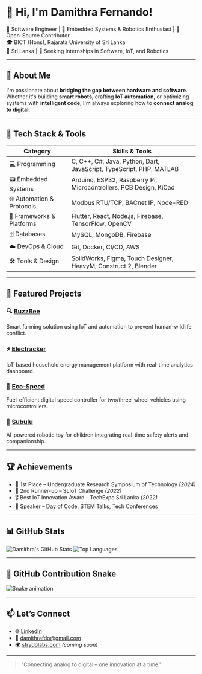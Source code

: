 # 👋 Hi, I'm Damithra Fernando!

🚀 Software Engineer | 🤖 Embedded Systems & Robotics Enthusiast | 🌱 Open-Source Contributor  
🎓 BICT (Hons), Rajarata University of Sri Lanka  
📍 Sri Lanka | 💼 Seeking Internships in Software, IoT, and Robotics  

---

## 🧠 About Me
I'm passionate about **bridging the gap between hardware and software**. Whether it's building **smart robots**, crafting **IoT automation**, or optimizing systems with **intelligent code**, I'm always exploring how to **connect analog to digital**.

---

## 🧰 Tech Stack & Tools

| **Category**         | **Skills & Tools**                                                                 |
|----------------------|------------------------------------------------------------------------------------|
| 💻 Programming        | C, C++, C#, Java, Python, Dart, JavaScript, TypeScript, PHP, MATLAB               |
| 📟 Embedded Systems  | Arduino, ESP32, Raspberry Pi, Microcontrollers, PCB Design, KiCad                 |
| 🌐 Automation & Protocols | Modbus RTU/TCP, BACnet IP, Node-RED                                              |
| 🧩 Frameworks & Platforms | Flutter, React, Node.js, Firebase, TensorFlow, OpenCV                         |
| 🗄️ Databases         | MySQL, MongoDB, Firebase                                                           |
| ☁️ DevOps & Cloud    | Git, Docker, CI/CD, AWS                                                            |
| 🛠️ Tools & Design    | SolidWorks, Figma, Touch Designer, HeavyM, Construct 2, Blender                    |

---

## 💼 Featured Projects

### 🔍 [BuzzBee](https://github.com/yourlink)  
Smart farming solution using IoT and automation to prevent human-wildlife conflict.

### ⚡ [Electracker](https://github.com/yourlink)  
IoT-based household energy management platform with real-time analytics dashboard.

### 🚗 [Eco-Speed](https://github.com/yourlink)  
Fuel-efficient digital speed controller for two/three-wheel vehicles using microcontrollers.

### 🤖 [Subulu](https://github.com/yourlink)  
AI-powered robotic toy for children integrating real-time safety alerts and companionship.

---

## 🏆 Achievements

- 🥇 1st Place – Undergraduate Research Symposium of Technology *(2024)*
- 🥈 2nd Runner-up – SLIoT Challenge *(2022)*
- 🎖️ Best IoT Innovation Award – TechExpo Sri Lanka *(2022)*
- 🎤 Speaker – Day of Code, STEM Talks, Tech Conferences

---

## 📊 GitHub Stats

![Damithra's GitHub Stats](https://github-readme-stats.vercel.app/api?username=DamithraFdo&show_icons=true&theme=radical)
![Top Languages](https://github-readme-stats.vercel.app/api/top-langs/?username=DamithraFdo&layout=compact&theme=radical)

---

## 🐍 GitHub Contribution Snake

![Snake animation](https://raw.githubusercontent.com/DamithraFdo/DamithraFdo/output/github-snake.svg)

---

## 📫 Let’s Connect

- 🌐 [LinkedIn](https://linkedin.com/in/damithrafdo)
- 📧 damithrafdo@gmail.com
- 🌍 [strydolabs.com](https://strydolabs.com) *(coming soon)*

---

> "Connecting analog to digital – one innovation at a time."

